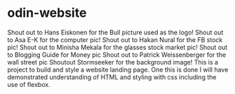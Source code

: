 # odin-website
Shout out to Hans Eiskonen for the Bull picture used as the logo!
Shout out to Asa E-K for the computer pic!
Shout out to Hakan Nural for the FB stock pic!
Shout out to Minisha Mekala for the glasses stock market pic!
Shout out to Blogging Guide for Money pic
Shout out to Patrick Weissenberger for the wall street pic
Shoutout Stormseeker for the background image!
This is a project to build and style a website landing page.
One this is done I will have demonstrated understanding of HTML
and styling with css including the use of flexbox. 